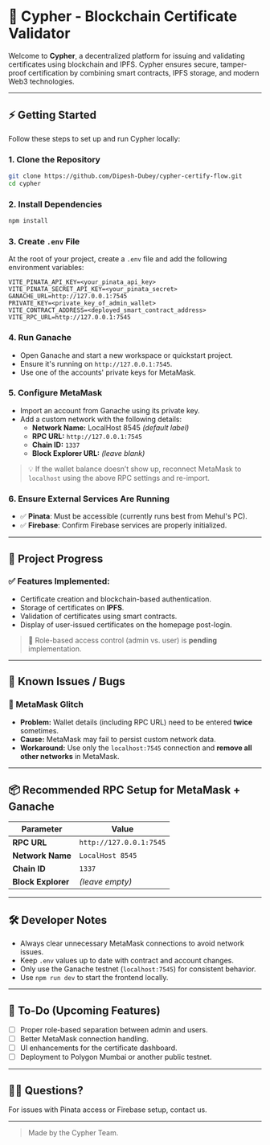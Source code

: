 # 🔐 Cypher - Blockchain Certificate Validator

Welcome to **Cypher**, a decentralized platform for issuing and validating certificates using blockchain and IPFS. Cypher ensures secure, tamper-proof certification by combining smart contracts, IPFS storage, and modern Web3 technologies.

---

## ⚡️ Getting Started

Follow these steps to set up and run Cypher locally:

### 1. Clone the Repository

```bash
git clone https://github.com/Dipesh-Dubey/cypher-certify-flow.git
cd cypher
```

### 2. Install Dependencies

```bash
npm install
```

### 3. Create `.env` File

At the root of your project, create a `.env` file and add the following environment variables:

```env
VITE_PINATA_API_KEY=<your_pinata_api_key>
VITE_PINATA_SECRET_API_KEY=<your_pinata_secret>
GANACHE_URL=http://127.0.0.1:7545
PRIVATE_KEY=<private_key_of_admin_wallet>
VITE_CONTRACT_ADDRESS=<deployed_smart_contract_address>
VITE_RPC_URL=http://127.0.0.1:7545
```

### 4. Run Ganache

- Open Ganache and start a new workspace or quickstart project.
- Ensure it's running on `http://127.0.0.1:7545`.
- Use one of the accounts' private keys for MetaMask.

### 5. Configure MetaMask

- Import an account from Ganache using its private key.
- Add a custom network with the following details:
  - **Network Name:** LocalHost 8545 *(default label)*
  - **RPC URL:** `http://127.0.0.1:7545`
  - **Chain ID:** `1337`
  - **Block Explorer URL:** *(leave blank)*

> 💡 If the wallet balance doesn’t show up, reconnect MetaMask to `localhost` using the above RPC settings and re-import.

### 6. Ensure External Services Are Running

- ✅ **Pinata**: Must be accessible (currently runs best from Mehul's PC).
- ✅ **Firebase**: Confirm Firebase services are properly initialized.

---

## 🚀 Project Progress

### ✅ Features Implemented:
- Certificate creation and blockchain-based authentication.
- Storage of certificates on **IPFS**.
- Validation of certificates using smart contracts.
- Display of user-issued certificates on the homepage post-login.

> 🚧 Role-based access control (admin vs. user) is **pending** implementation.

---

## 🐞 Known Issues / Bugs

### 🔁 MetaMask Glitch
- **Problem:** Wallet details (including RPC URL) need to be entered **twice** sometimes.
- **Cause:** MetaMask may fail to persist custom network data.
- **Workaround:** Use only the `localhost:7545` connection and **remove all other networks** in MetaMask.

---

## 📦 Recommended RPC Setup for MetaMask + Ganache

| Parameter          | Value                    |
|--------------------|--------------------------|
| **RPC URL**        | `http://127.0.0.1:7545`  |
| **Network Name**   | `LocalHost 8545`         |
| **Chain ID**       | `1337`                   |
| **Block Explorer** | *(leave empty)*          |

---

## 🛠 Developer Notes

- Always clear unnecessary MetaMask connections to avoid network issues.
- Keep `.env` values up to date with contract and account changes.
- Only use the Ganache testnet (`localhost:7545`) for consistent behavior.
- Use `npm run dev` to start the frontend locally.

---

## 📌 To-Do (Upcoming Features)

- [ ] Proper role-based separation between admin and users.
- [ ] Better MetaMask connection handling.
- [ ] UI enhancements for the certificate dashboard.
- [ ] Deployment to Polygon Mumbai or another public testnet.

---

## 🙋‍♂️ Questions?

For issues with Pinata access or Firebase setup, contact us.

---

> Made by the Cypher Team.
#